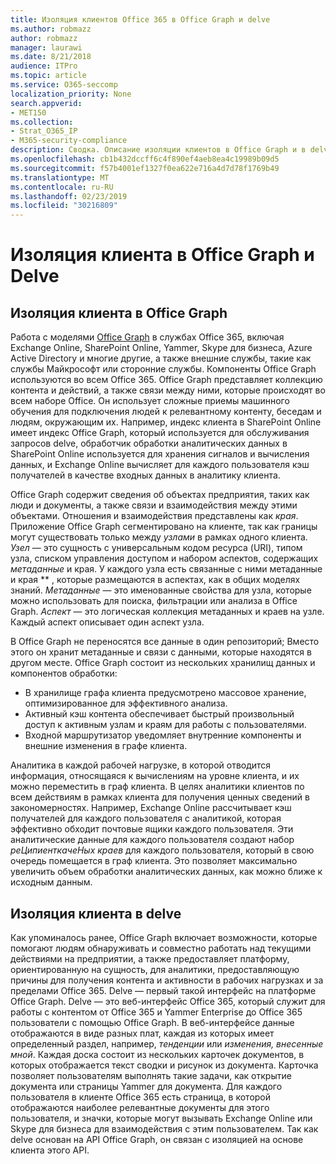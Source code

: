 ```yaml
---
title: Изоляция клиентов Office 365 в Office Graph и delve
ms.author: robmazz
author: robmazz
manager: laurawi
ms.date: 8/21/2018
audience: ITPro
ms.topic: article
ms.service: O365-seccomp
localization_priority: None
search.appverid:
- MET150
ms.collection:
- Strat_O365_IP
- M365-security-compliance
description: Сводка. Описание изоляции клиентов в Office Graph и в delve.
ms.openlocfilehash: cb1b432dccff6c4f890ef4aeb8ea4c19989b09d5
ms.sourcegitcommit: f57b4001ef1327f0ea622e716a4d7d78f1769b49
ms.translationtype: MT
ms.contentlocale: ru-RU
ms.lasthandoff: 02/23/2019
ms.locfileid: "30216809"
---
```

# <a name="tenant-isolation-in-the-office-graph-and-delve"></a>Изоляция клиента в Office Graph и Delve

## <a name="tenant-isolation-in-the-office-graph"></a>Изоляция клиента в Office Graph
Работа с моделями [Office Graph](https://dev.office.com/officegraph) в службах Office 365, включая Exchange Online, SharePoint Online, Yammer, Skype для бизнеса, Azure Active Directory и многие другие, а также внешние службы, такие как службы Майкрософт или сторонние службы. Компоненты Office Graph используются во всем Office 365. Office Graph представляет коллекцию контента и действий, а также связи между ними, которые происходят во всем наборе Office. Он использует сложные приемы машинного обучения для подключения людей к релевантному контенту, беседам и людям, окружающим их. Например, индекс клиента в SharePoint Online имеет индекс Office Graph, который используется для обслуживания запросов delve, обработчик обработки аналитических данных в SharePoint Online используется для хранения сигналов и вычисления данных, и Exchange Online вычисляет для каждого пользователя кэш получателей в качестве входных данных в аналитику клиента.

Office Graph содержит сведения об объектах предприятия, таких как люди и документы, а также связи и взаимодействия между этими объектами. Отношения и взаимодействия представлены как *края*. Приложение Office Graph сегментировано на клиенте, так как границы могут существовать только между *узлами* в рамках одного клиента. *Узел* — это сущность с универсальным кодом ресурса (URI), типом узла, списком управления доступом и набором аспектов, содержащих *метаданные* и края. У каждого узла есть связанные с ними метаданные и края ** , которые размещаются в аспектах, как в общих моделях знаний. *Метаданные* — это именованные свойства для узла, которые можно использовать для поиска, фильтрации или анализа в Office Graph. *Аспект* — это логическая коллекция метаданных и краев на узле. Каждый аспект описывает один аспект узла. 

В Office Graph не переносятся все данные в один репозиторий; Вместо этого он хранит метаданные и связи с данными, которые находятся в другом месте. Office Graph состоит из нескольких хранилищ данных и компонентов обработки:
- В хранилище графа клиента предусмотрено массовое хранение, оптимизированное для эффективного анализа.
- Активный кэш контента обеспечивает быстрый произвольный доступ к активным узлам и краям для работы с пользователями.
- Входной маршрутизатор уведомляет внутренние компоненты и внешние изменения в графе клиента.

Аналитика в каждой рабочей нагрузке, в которой отводится информация, относящаяся к вычислениям на уровне клиента, и их можно переместить в граф клиента. В целях аналитики клиентов по всем действиям в рамках клиента для получения ценных сведений в закономерностях. Например, Exchange Online рассчитывает кэш получателей для каждого пользователя с аналитикой, которая эффективно обходит почтовые ящики каждого пользователя. Эти аналитические данные для каждого пользователя создают набор *реЦипиенткачеНых краев* для каждого пользователя, который в свою очередь помещается в граф клиента. Это позволяет максимально увеличить объем обработки аналитических данных, как можно ближе к исходным данным.

## <a name="tenant-isolation-in-delve"></a>Изоляция клиента в delve
Как упоминалось ранее, Office Graph включает возможности, которые помогают людям обнаруживать и совместно работать над текущими действиями на предприятии, а также предоставляет платформу, ориентированную на сущность, для аналитики, предоставляющую причины для получения контента и активности в рабочих нагрузках и за пределами Office 365. Delve — первый такой интерфейс на платформе Office Graph. Delve — это веб-интерфейс Office 365, который служит для работы с контентом от Office 365 и Yammer Enterprise до Office 365 пользователи с помощью Office Graph. В веб-интерфейсе данные отображаются в виде разных плат, каждая из которых имеет определенный раздел, например, *тенденции* или *изменения, внесенные мной*. Каждая доска состоит из нескольких карточек документов, в которых отображается текст сводки и рисунок из документа. Карточка позволяет пользователям выполнять такие задачи, как открытие документа или страницы Yammer для документа. Для каждого пользователя в клиенте Office 365 есть страница, в которой отображаются наиболее релевантные документы для этого пользователя, и значки, которые могут вызывать Exchange Online или Skype для бизнеса для взаимодействия с этим пользователем. Так как delve основан на API Office Graph, он связан с изоляцией на основе клиента этого API.